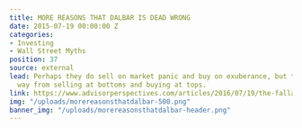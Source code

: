 ```yaml
---
title: MORE REASONS THAT DALBAR IS DEAD WRONG
date: 2015-07-19 00:00:00 Z
categories:
- Investing
- Wall Street Myths
position: 37
source: external
lead: Perhaps they do sell on market panic and buy on exuberance, but that’s a long
  way from selling at bottoms and buying at tops.
link: https://www.advisorperspectives.com/articles/2016/07/19/the-fallacy-behind-investor-versus-fund-returns-and-why-dalbar-is-dead-wrong
img: "/uploads/morereasonsthatdalbar-500.png"
banner_img: "/uploads/morereasonsthatdalbar-header.png"
---
```


